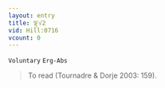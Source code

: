 ```yaml
---
layout: entry
title: ལྟ་√2
vid: Hill:0716
vcount: 0
---
```

`Voluntary` `Erg-Abs`
> To read (Tournadre & Dorje 2003: 159)\.

